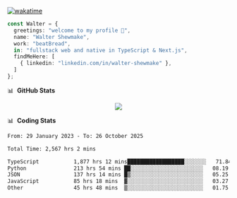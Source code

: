 [![wakatime](https://wakatime.com/badge/user/633611a5-2410-4a66-96ad-ce6a6df384d0.svg)](https://wakatime.com/@633611a5-2410-4a66-96ad-ce6a6df384d0)

```ts
const Walter = {
  greetings: "welcome to my profile 👋",
  name: "Walter Shewmake",
  work: "beatBread",
  in: "fullstack web and native in TypeScript & Next.js",
  findMeHere: [
    { linkedin: "linkedin.com/in/walter-shewmake" },
  ]
};
```

📊 &nbsp;**GitHub Stats**

<p align="center">
<img src="https://streak-stats.demolab.com?user=waltershewmake&theme=monokai&short_numbers=true)](https://git.io/streak-stats" />
</p>

📊 &nbsp;**Coding Stats**

<!--![Wwakatime stats](https://github-readme-stats.vercel.app/api/wakatime?username=waltershewmake&hide_title=true&hide_border=true&langs_count=5&bg_color=00000000&text_color=777)-->


<!--START_SECTION:waka-->

```txt
From: 29 January 2023 - To: 26 October 2025

Total Time: 2,567 hrs 2 mins

TypeScript           1,877 hrs 12 mins██████████████████░░░░░░░   71.84 %
Python               213 hrs 54 mins ██░░░░░░░░░░░░░░░░░░░░░░░   08.19 %
JSON                 137 hrs 14 mins █▒░░░░░░░░░░░░░░░░░░░░░░░   05.25 %
JavaScript           85 hrs 18 mins  ▓░░░░░░░░░░░░░░░░░░░░░░░░   03.27 %
Other                45 hrs 48 mins  ▒░░░░░░░░░░░░░░░░░░░░░░░░   01.75 %
```

<!--END_SECTION:waka-->
